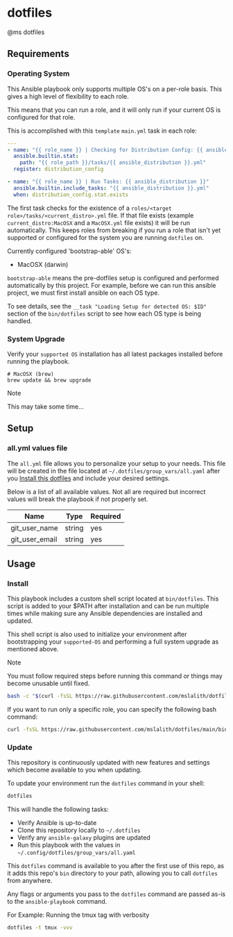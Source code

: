 # dotfiles
@ms dotfiles


## Requirements

### Operating System

This Ansible playbook only supports multiple OS's on a per-role basis. This gives a high level of flexibility to each role.

This means that you can run a role, and it will only run if your current OS is configured for that role.

This is accomplished with this `template` `main.yml` task in each role:
```yaml
---
- name: "{{ role_name }} | Checking for Distribution Config: {{ ansible_distribution }}"
  ansible.builtin.stat:
    path: "{{ role_path }}/tasks/{{ ansible_distribution }}.yml"
  register: distribution_config

- name: "{{ role_name }} | Run Tasks: {{ ansible_distribution }}"
  ansible.builtin.include_tasks: "{{ ansible_distribution }}.yml"
  when: distribution_config.stat.exists
```
The first task checks for the existence of a `roles/<target role>/tasks/<current_distro>.yml` file. If that file exists (example `current_distro:MacOSX` and a `MacOSX.yml` file exists) it will be run automatically. This keeps roles from breaking if you run a role that isn't yet supported or configured for the system you are running `dotfiles` on.

Currently configured 'bootstrap-able' OS's:
- MacOSX (darwin)

`bootstrap-able` means the pre-dotfiles setup is configured and performed automatically by this project. For example, before we can run this ansible project, we must first install ansible on each OS type.

To see details, see the `__task "Loading Setup for detected OS: $ID"` section of the `bin/dotfiles` script to see how each OS type is being handled.

### System Upgrade

Verify your `supported OS` installation has all latest packages installed before running the playbook.

```
# MacOSX (brew)
brew update && brew upgrade
```

> [!NOTE]
> This may take some time...

## Setup

### all.yml values file

The `all.yml` file allows you to personalize your setup to your needs. This file will be created in the file located at `~/.dotfiles/group_vars/all.yaml` after you [Install this dotfiles](#install) and include your desired settings.

Below is a list of all available values. Not all are required but incorrect values will break the playbook if not properly set.

| Name             | Type                                   | Required |
| ---------------- | -------------------------------------- | -------- |
| git_user_name    | string                                 | yes      |
| git_user_email   | string                                 | yes      |

## Usage

### Install

This playbook includes a custom shell script located at `bin/dotfiles`. This script is added to your $PATH after installation and can be run multiple times while making sure any Ansible dependencies are installed and updated.

This shell script is also used to initialize your environment after bootstrapping your `supported-OS` and performing a full system upgrade as mentioned above.

> [!NOTE]
> You must follow required steps before running this command or things may become unusable until fixed.

```bash
bash -c "$(curl -fsSL https://raw.githubusercontent.com/mslalith/dotfiles/main/bin/dotfiles)"
```

If you want to run only a specific role, you can specify the following bash command:
```bash
curl -fsSL https://raw.githubusercontent.com/mslalith/dotfiles/main/bin/dotfiles | bash -s -- --tags comma,seperated,tags
```

### Update

This repository is continuously updated with new features and settings which become available to you when updating.

To update your environment run the `dotfiles` command in your shell:

```bash
dotfiles
```

This will handle the following tasks:

- Verify Ansible is up-to-date
- Clone this repository locally to `~/.dotfiles`
- Verify any `ansible-galaxy` plugins are updated
- Run this playbook with the values in `~/.config/dotfiles/group_vars/all.yaml`

This `dotfiles` command is available to you after the first use of this repo, as it adds this repo's `bin` directory to your path, allowing you to call `dotfiles` from anywhere.

Any flags or arguments you pass to the `dotfiles` command are passed as-is to the `ansible-playbook` command.

For Example: Running the tmux tag with verbosity
```bash
dotfiles -t tmux -vvv
```

